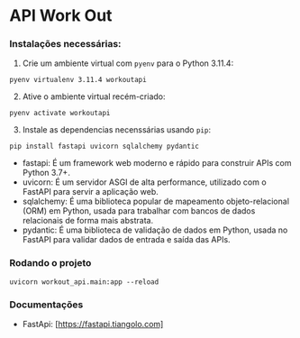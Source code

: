 # API Work Out


### Instalações necessárias:
1. Crie um ambiente virtual com `pyenv` para o Python 3.11.4:

`pyenv virtualenv 3.11.4 workoutapi`

2. Ative o ambiente virtual recém-criado:

`pyenv activate workoutapi`

3. Instale as dependencias necenssárias usando `pip`:

`pip install fastapi uvicorn sqlalchemy pydantic`

- fastapi: É um framework web moderno e rápido para construir APIs com Python 3.7+.
- uvicorn: É um servidor ASGI de alta performance, utilizado com o FastAPI para servir a aplicação web.
- sqlalchemy: É uma biblioteca popular de mapeamento objeto-relacional (ORM) em Python, usada para trabalhar com bancos de dados relacionais de forma mais abstrata.
- pydantic: É uma biblioteca de validação de dados em Python, usada no FastAPI para validar dados de entrada e saída das APIs.

### Rodando o projeto
`uvicorn workout_api.main:app --reload`

### Documentações
- FastApi: [https://fastapi.tiangolo.com]